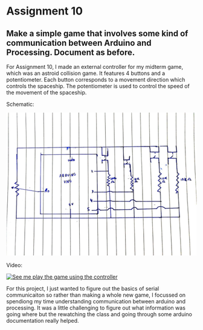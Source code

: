 # Assignment 10
## Make a simple game that involves some kind of communication between Arduino and Processing. Document as before.

For Assignment 10, I made an external controller for my midterm game, which was an astroid collision game. It features 4 buttons and a potentiometer. Each button corresponds to a movement direction which controls the spaceship. The potentiometer is used to control the speed of the movement of the spaceship.

Schematic:

![](Schematic.jpeg)

Video:

[![See me play the game using the controller]()](https://youtu.be/MJ5Gs3tGvFw)

For this project, I just wanted to figure out the basics of serial communicaiton so rather than making a whole new game, I focussed on spendiong my time understanding communication between arduino and processing. It was a little challenging to figure out what information was going where but the rewatching the class and going through some arduino documentation really helped. 
